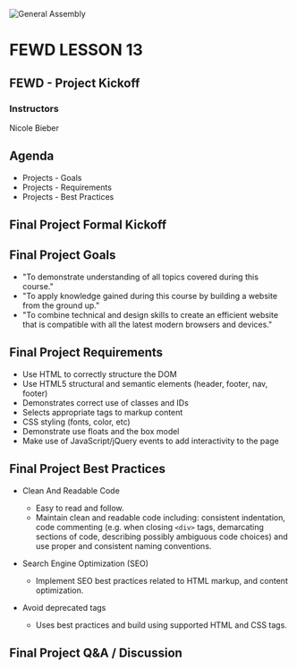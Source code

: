 ![General Assembly](../assets/images/ga.png)
# FEWD LESSON 13

## FEWD - Project Kickoff

### Instructors
Nicole Bieber



## Agenda
<aside class="notes"></aside>

* Projects - Goals
* Projects - Requirements
* Projects - Best Practices
<!--* Lab Session - The Memory Game-->
<!--* CSS Background Position-->
<!--* One-to-Ones (During Lab Session)-->



## Final Project Formal Kickoff



## Final Project Goals

* "To demonstrate understanding of all topics covered during this course."
* "To apply knowledge gained during this course by building a website from the ground up."
* "To combine technical and design skills to create an efficient website that is compatible with all the latest modern browsers and devices."



## Final Project Requirements
<aside class="notes"></aside>

* Use HTML to correctly structure the DOM
* Use HTML5 structural and semantic elements (header, footer, nav, footer)
* Demonstrates correct use of classes and IDs
* Selects appropriate tags to markup content
* CSS styling (fonts, color, etc)
* Demonstrate use floats and the box model
* Make use of JavaScript/jQuery events to add interactivity to the page



## Final Project Best Practices

* Clean And Readable Code
  * Easy to read and follow. 
  * Maintain clean and readable code including: consistent indentation, code commenting (e.g. when closing ```<div>``` tags, demarcating sections of code, describing possibly ambiguous code choices) and use proper and consistent naming conventions.

* Search Engine Optimization (SEO)
  * Implement SEO best practices related to HTML markup, and content optimization.

* Avoid deprecated tags
  * Uses best practices and build using supported HTML and CSS tags.



<!--## CSS - background-position-->
<!--<aside class="notes"></aside>-->

<!--HTML-->

<!--```-->
<!--<div id="cards"></div>-->
<!--<div id="clubKing"></div>-->
<!--```-->

<!--CSS-->

<!--```-->
<!--#cards {-->
<!--  background-image: url('http://ga-students.github.io/FEWD_HK_5/lesson11/labs/matching/images/classic-playing-cards.png');-->
<!--  width: 950px;-->
<!--  height: 392px;-->
<!--}-->

<!--#clubKing {-->
<!--  background-image: url('http://ga-students.github.io/FEWD_HK_5/lesson11/labs/matching/images/classic-playing-cards.png');-->
<!--  width: 71px;-->
<!--  height: 96px;-->
<!--  background-position: -877px -1px;-->
<!--}-->
<!--```-->



<!--## Lab - The Memory Game-->



<!--## The Memory Game-->
<!--<aside class="notes"></aside>-->

<!--![GeneralAssemb.ly](../assets/images/icons/exercise_icon_md.png)-->

<!--How to start?-->

<!--1. Write pseudo code (20 mins)-->
<!--1. HTML and CSS (30 mins) first and JS last (60-90 mins)-->



## Final Project Q&A / Discussion
<aside class="notes"></aside>
